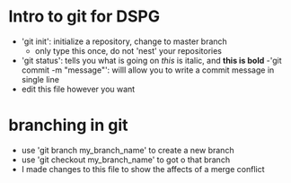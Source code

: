 # Intro to git for DSPG
- 'git init': initialize a repository, change to master branch
    - only type this once, do not 'nest' your repositories
- 'git status': tells you what is going on
*this* is italic, and **this is bold**
    -'git commit -m "message"': willl allow you to write
       a commit message in single line
- edit this file however you want
# branching in git
- use 'git branch my_branch_name' to create a new branch
- use 'git checkout my_branch_name' to got o that branch
- I made changes to this file to show the affects of a merge conflict


